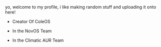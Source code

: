 yo, welcome to my profile, i like making random stuff and uploading it onto here!

- Creator Of ColeOS

- In the NovOS Team

- In the Climatic AUR Team 
